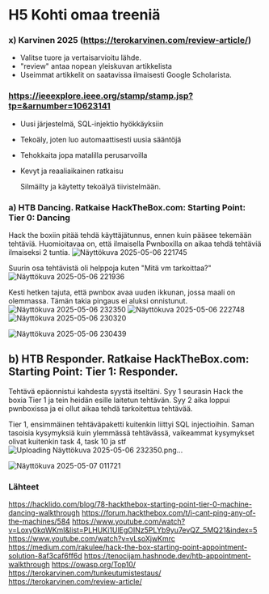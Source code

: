 # H5 Kohti omaa treeniä
### x) Karvinen 2025 (https://terokarvinen.com/review-article/)
- Valitse tuore ja vertaisarvioitu lähde.
- "review" antaa nopean yleiskuvan artikkelista
- Useimmat artikkelit on saatavissa ilmaisesti Google Scholarista.
###  https://ieeexplore.ieee.org/stamp/stamp.jsp?tp=&arnumber=10623141
- Uusi järjestelmä, SQL-injektio hyökkäyksiin
- Tekoäly, joten luo automaattisesti uusia sääntöjä
- Tehokkaita jopa matalilla perusarvoilla
- Kevyt ja reaaliaikainen ratkaisu


  Silmäilty ja käytetty tekoälyä tiivistelmään.

### a) HTB Dancing. Ratkaise HackTheBox.com: Starting Point: Tier 0: Dancing
Hack the boxiin pitää tehdä käyttäjätunnus, ennen kuin pääsee tekemään tehtäviä. 
Huomioitavaa on, että ilmaisella Pwnboxilla on aikaa tehdä tehtäviä ilmaiseksi 2 tuntia. 
![Näyttökuva 2025-05-06 221745](https://github.com/user-attachments/assets/d4e54b57-cdc9-4815-98b8-c180fe9605a5)

Suurin osa tehtävistä oli helppoja kuten "Mitä vm tarkoittaa?"
![Näyttökuva 2025-05-06 221936](https://github.com/user-attachments/assets/eff193e2-54d2-4aad-9959-23841ce33f3c)

Kesti hetken tajuta, että pwnbox avaa uuden ikkunan, jossa maali on olemmassa. Tämän takia pingaus ei aluksi onnistunut.
![Näyttökuva 2025-05-06 232350](https://github.com/user-attachments/assets/a3a4185d-2047-4f02-8c10-c9c172105721)
![Näyttökuva 2025-05-06 222748](https://github.com/user-attachments/assets/70500e16-0ee8-44d9-be37-2b145d4b0ef2)
![Näyttökuva 2025-05-06 230320](https://github.com/user-attachments/assets/c41bee1a-2664-4a6f-8e49-81b1f7ed6f2f)


![Näyttökuva 2025-05-06 230439](https://github.com/user-attachments/assets/7289f53c-9f5a-44c1-b49a-b4ee97e587a7)

## b) HTB Responder. Ratkaise HackTheBox.com: Starting Point: Tier 1: Responder.
Tehtävä epäonnistui kahdesta syystä itseltäni. Syy 1 seurasin Hack the boxia Tier 1 ja tein heidän esille laitetun tehtävän. Syy 2 aika loppui pwnboxissa ja ei ollut aikaa tehdä tarkoitettua tehtävää.

Tier 1, ensimmäinen tehtäväpaketti kuitenkin liittyi SQL injectioihin. Saman tasoisia kysymyksiä kuin ylemmässä tehtävässä, vaikeammat kysymykset olivat kuitenkin task 4, task 10 ja stf
![Uploading Näyttökuva 2025-05-06 232350.png…]()

![Näyttökuva 2025-05-07 011721](https://github.com/user-attachments/assets/6863d299-6e3c-482d-af51-84671a3187e2)


### Lähteet
https://hacklido.com/blog/78-hackthebox-starting-point-tier-0-machine-dancing-walkthrough
https://forum.hackthebox.com/t/i-cant-ping-any-of-the-machines/584
https://www.youtube.com/watch?v=Loxy0kqWKmI&list=PLHUKi1UlEgOINz5PLYb9yu7evQZ_5MQ21&index=5
https://www.youtube.com/watch?v=vLsoXjwKmrc
https://medium.com/rakulee/hack-the-box-starting-point-appointment-solution-8af3caf6ff6d
https://tenocijam.hashnode.dev/htb-appointment-walkthrough
https://owasp.org/Top10/
https://terokarvinen.com/tunkeutumistestaus/
https://terokarvinen.com/review-article/
